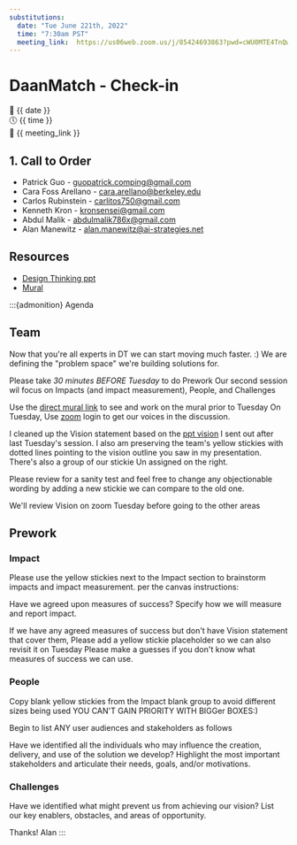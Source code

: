 ```yaml
---
substitutions:
  date: "Tue June 221th, 2022"
  time: "7:30am PST"
  meeting_link:  https://us06web.zoom.us/j/85424693863?pwd=cWU0MTE4TnQwanZ2eXQrQ3FxOUs1QT09
---
```


# DaanMatch - Check-in

📅 {{ date }} <br>
🕔 {{ time }} <br>
🔗 {{ meeting_link }} <br>

## 1. Call to Order

- Patrick Guo - guopatrick.comping@gmail.com
- Cara Foss Arellano - cara.arellano@berkeley.edu
- Carlos Rubinstein - carlitos750@gmail.com
- Kenneth Kron - kronsensei@gmail.com
- Abdul Malik - abdulmalik786x@gmail.com
- Alan Manewitz - alan.manewitz@ai-strategies.net

## Resources

- [Design Thinking ppt](https://docs.google.com/presentation/d/1iwab1zoaST0URPnBQp9fzB2vbySUfiZ3JgK-bawTgmk/edit#slide=id.g133867ed1a9_0_0)
- [Mural](https://app.mural.co/invitation/mural/aistrategiesaisi4575/1655216143233?sender=uac26daba786dda4103066357&key=0035a6a7-e1ec-4bcf-9fd0-c5ba9078528e)

:::{admonition} Agenda

## Team

Now that you're all experts in DT we can start moving much faster. :)
We are defining the "problem space" we're building  solutions for.

Please take *30 minutes BEFORE Tuesday* to do Prework
Our second session wil focus on Impacts (and  impact measurement), People, and Challenges

Use the [direct mural link](https://app.mural.co/invitation/mural/aistrategiesaisi4575/1655216143233?sender=uac26daba786dda4103066357&key=0035a6a7-e1ec-4bcf-9fd0-c5ba9078528e) to see and work on the mural prior to Tuesday
On Tuesday, Use [zoom](https://us06web.zoom.us/j/85424693863?pwd=cWU0MTE4TnQwanZ2eXQrQ3FxOUs1QT09) login to get our voices in the discussion.

I cleaned up the Vision statement based on the [ppt vision](https://docs.google.com/presentation/d/1iwab1zoaST0URPnBQp9fzB2vbySUfiZ3JgK-bawTgmk/edit#slide=id.g133867ed1a9_0_0) I sent out after last Tuesday's  session. I also am preserving the team's yellow stickies with dotted lines pointing to the vision  outline you saw in my presentation.  There's also a group of our stickie Un assigned on the right.

Please review for a sanity test and feel free to change any objectionable wording by adding a new stickie we can compare to the old one.  

We'll review Vision on zoom Tuesday before going to the other areas

## Prework

### Impact

Please use the yellow stickies next to the Impact section to brainstorm impacts  and impact measurement.  per the canvas instructions:

Have we agreed upon measures of success?
Specify how we will measure and report impact.

If we have any agreed measures of success but don't have Vision statement that cover them, Please add a yellow stickie placeholder so we can also revisit it on Tuesday
Please make a guesses if you don't know what measures of success we can use.

### People

Copy blank yellow stickies from the Impact blank group to avoid different sizes being used
YOU CAN'T GAIN PRIORITY WITH BIGGer BOXES:)

Begin to list ANY user audiences and stakeholders as follows

Have we identified all the individuals who may influence the creation, delivery, and use of the solution we develop?
Highlight the most important stakeholders and articulate their needs, goals, and/or motivations.

### Challenges

Have we identified what might prevent us from achieving our vision?
List our key enablers, obstacles, and areas of opportunity.

Thanks!
Alan
:::
